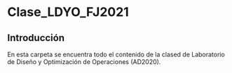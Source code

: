 # Clase_LDYO_FJ2021
## Introducción 
En esta carpeta se encuentra todo el contenido de la clased de Laboratorio de Diseño y Optimización de Operaciones (AD2020). 

